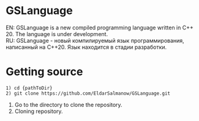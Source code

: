 # GSLanguage
EN: GSLanguage is a new compiled programming language written in C++ 20. The language is under development.<br>
RU: GSLanguage - новый компилируемый язык программирования, написанный на C++20. Язык находится в стадии разработки.

# Getting source
```shell
1) cd {pathToDir}
2) git clone https://github.com/EldarSalmanow/GSLanguage.git
```
1. Go to the directory to clone the repository.
2. Cloning repository.
